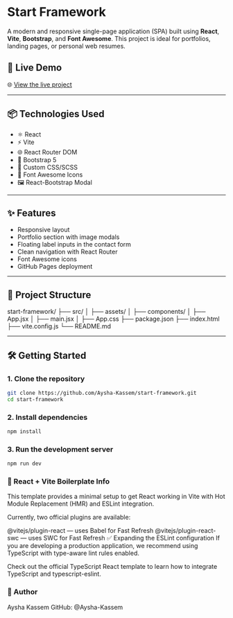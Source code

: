 # Start Framework

A modern and responsive single-page application (SPA) built using **React**, **Vite**, **Bootstrap**, and **Font Awesome**. This project is ideal for portfolios, landing pages, or personal web resumes.

## 🚀 Live Demo

🌐 [View the live project](https://routeegy.github.io/startFramework/#/)

---

## 📦 Technologies Used

- ⚛️ React
- ⚡ Vite
- 🌐 React Router DOM
- 🎨 Bootstrap 5
- 💅 Custom CSS/SCSS
- 🧩 Font Awesome Icons
- 🖼️ React-Bootstrap Modal

---

## ✨ Features

- Responsive layout
- Portfolio section with image modals
- Floating label inputs in the contact form
- Clean navigation with React Router
- Font Awesome icons
- GitHub Pages deployment

---

## 📂 Project Structure
start-framework/
├── src/
│ ├── assets/
│ ├── components/
│ ├── App.jsx
│ ├── main.jsx
│ ├── App.css
├── package.json
├── index.html
├── vite.config.js
└── README.md



---

## 🛠️ Getting Started

### 1. Clone the repository

```bash
git clone https://github.com/Aysha-Kassem/start-framework.git
cd start-framework
```

### 2.  Install dependencies
```bash
npm install
```

### 3.  Run the development server
```bash
npm run dev
```

### 🤖 React + Vite Boilerplate Info

This template provides a minimal setup to get React working in Vite with Hot Module Replacement (HMR) and ESLint integration.

Currently, two official plugins are available:

@vitejs/plugin-react — uses Babel for Fast Refresh
@vitejs/plugin-react-swc — uses SWC for Fast Refresh
✅ Expanding the ESLint configuration
If you are developing a production application, we recommend using TypeScript with type-aware lint rules enabled.

Check out the official TypeScript React template to learn how to integrate TypeScript and typescript-eslint.

### 🙋 Author
Aysha Kassem
GitHub: @Aysha-Kassem

